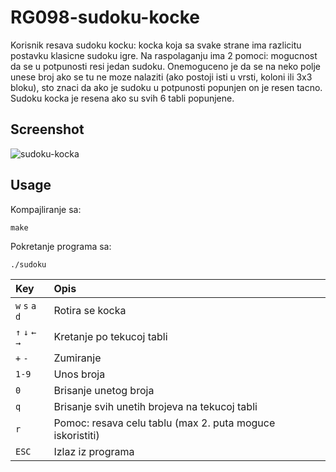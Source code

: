 # RG098-sudoku-kocke
Korisnik resava sudoku kocku: kocka koja sa svake strane ima razlicitu postavku klasicne sudoku igre.
Na raspolaganju ima 2 pomoci: mogucnost da se u potpunosti resi jedan sudoku.
Onemoguceno je da se na neko polje unese broj ako se tu ne moze nalaziti (ako postoji isti u vrsti, koloni ili 3x3 bloku), sto znaci da ako je sudoku u potpunosti popunjen on je resen tacno.
Sudoku kocka je resena ako su svih 6 tabli popunjene.

## Screenshot

![sudoku-kocka](https://raw.githubusercontent.com/MATF-RG17/RG098-sudoku-kocke/master/Screenshots/2017-12-29.png)

## Usage

Kompajliranje sa:

`make`

Pokretanje programa sa:

`./sudoku`


| **Key** | **Opis** |
| :---  | :--- |
| `w` `s` `a` `d` | Rotira se kocka |
| `↑` `↓` `←` `→`   | Kretanje po tekucoj tabli  |
| `+` `-` | Zumiranje |
| `1-9` | Unos broja |
| `0` | Brisanje unetog broja |
| `q` | Brisanje svih unetih brojeva na tekucoj tabli |
| `r` | Pomoc: resava celu tablu (max 2. puta moguce iskoristiti) |
| `ESC` | Izlaz iz programa |
